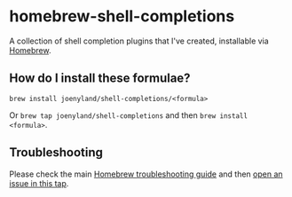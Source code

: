 # homebrew-shell-completions

A collection of shell completion plugins that I've created, installable via [Homebrew][homebrew].

## How do I install these formulae?
`brew install joenyland/shell-completions/<formula>`

Or `brew tap joenyland/shell-completions` and then `brew install <formula>`.

## Troubleshooting
Please check the main [Homebrew troubleshooting guide][homebrew-troubleshooting] and then 
[open an issue in this tap][tap-new-issue].

[homebrew]: http://brew.sh
[tap-new-issue]: https://github.com/JoeNyland/homebrew-shell-completions/issues/new
[homebrew-troubleshooting]: https://github.com/Homebrew/brew/blob/master/docs/Troubleshooting.md
